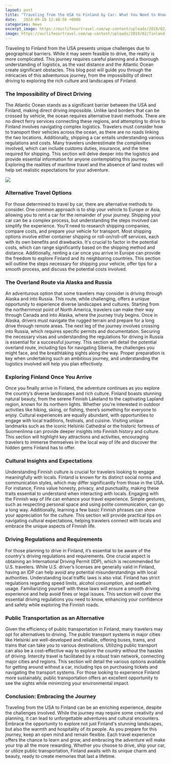 ```yaml
---
layout: post
title: "Traveling from the USA to Finland by Car: What You Need to Know"
date:   2024-09-10 12:48:56 +0000
categories: News
excerpt_image: https://ourlifeourtravel.com/wp-content/uploads/2019/02/finland-map1-577x800.jpg
image: https://ourlifeourtravel.com/wp-content/uploads/2019/02/finland-map1-577x800.jpg
---
```


Traveling to Finland from the USA presents unique challenges due to geographical barriers. While it may seem feasible to drive, the reality is more complicated. This journey requires careful planning and a thorough understanding of logistics, as the vast distance and the Atlantic Ocean create significant obstacles. This blog post will guide you through the intricacies of this adventurous journey, from the impossibility of direct driving to exploring the rich culture and landscapes of Finland.
### The Impossibility of Direct Driving
The Atlantic Ocean stands as a significant barrier between the USA and Finland, making direct driving impossible. Unlike land borders that can be crossed by vehicle, the ocean requires alternative travel methods. There are no direct ferry services connecting these regions, and attempting to drive to Finland involves navigating complex logistics. Travelers must consider how to transport their vehicles across the ocean, as there are no roads linking the two locations.
Additionally, shipping a car entails understanding various regulations and costs. Many travelers underestimate the complexities involved, which can include customs duties, insurance, and the time required for shipping. This section will delve deeper into the logistics and provide essential information for anyone contemplating this journey. Exploring the realities of maritime travel and the absence of land routes will help set realistic expectations for your adventure.

![](https://ourlifeourtravel.com/wp-content/uploads/2019/02/finland-map1-577x800.jpg)
### Alternative Travel Options
For those determined to travel by car, there are alternative methods to consider. One common approach is to ship your vehicle to Europe or Asia, allowing you to rent a car for the remainder of your journey. Shipping your car can be a complex process, but understanding the steps involved can simplify the experience. You’ll need to research shipping companies, compare costs, and prepare your vehicle for transport.
Most shipping options involve either container shipping or roll-on/roll-off services, each with its own benefits and drawbacks. It's crucial to factor in the potential costs, which can range significantly based on the shipping method and distance. Additionally, renting a car once you arrive in Europe can provide the freedom to explore Finland and its neighboring countries. This section will outline the steps necessary for shipping your vehicle, offer tips for a smooth process, and discuss the potential costs involved.
### The Overland Route via Alaska and Russia
An adventurous option that some travelers may consider is driving through Alaska and into Russia. This route, while challenging, offers a unique opportunity to experience diverse landscapes and cultures. Starting from the northernmost point of North America, travelers can make their way through Canada and into Alaska, where the journey truly begins. 
Once in Alaska, drivers must navigate the rugged terrain and prepare for a long drive through remote areas. The next leg of the journey involves crossing into Russia, which requires specific permits and documentation. Securing the necessary visas and understanding the regulations for driving in Russia is essential for a successful journey. 
This section will detail the potential overland route, including tips for navigating Siberia, the challenges you might face, and the breathtaking sights along the way. Proper preparation is key when undertaking such an ambitious journey, and understanding the logistics involved will help you plan effectively.
### Exploring Finland Once You Arrive
Once you finally arrive in Finland, the adventure continues as you explore the country’s diverse landscapes and rich culture. Finland boasts stunning natural beauty, from the serene Finnish Lakeland to the captivating Lapland region, known for its northern lights. Whether you're interested in outdoor activities like hiking, skiing, or fishing, there’s something for everyone to enjoy.
Cultural experiences are equally abundant, with opportunities to engage with local traditions, festivals, and cuisine. Visiting unique landmarks such as the iconic Helsinki Cathedral or the historic fortress of Suomenlinna can provide deeper insights into Finnish history and culture. This section will highlight key attractions and activities, encouraging travelers to immerse themselves in the local way of life and discover the hidden gems Finland has to offer.
### Cultural Insights and Expectations
Understanding Finnish culture is crucial for travelers looking to engage meaningfully with locals. Finland is known for its distinct social norms and communication styles, which may differ significantly from those in the USA. For instance, Finns value honesty, privacy, and punctuality, making these traits essential to understand when interacting with locals.
Engaging with the Finnish way of life can enhance your travel experience. Simple gestures, such as respecting personal space and using polite communication, can go a long way. Additionally, learning a few basic Finnish phrases can show your appreciation for the culture. This section will provide practical tips on navigating cultural expectations, helping travelers connect with locals and embrace the unique aspects of Finnish life.
### Driving Regulations and Requirements
For those planning to drive in Finland, it’s essential to be aware of the country's driving regulations and requirements. One crucial aspect is obtaining an International Driving Permit (IDP), which is recommended for U.S. travelers. While U.S. driver’s licenses are generally valid in Finland, having an IDP can help avoid any potential misunderstandings with local authorities.
Understanding local traffic laws is also vital. Finland has strict regulations regarding speed limits, alcohol consumption, and seatbelt usage. Familiarizing yourself with these laws will ensure a smooth driving experience and help avoid fines or legal issues. This section will cover the essential driving regulations you need to know, enhancing your confidence and safety while exploring the Finnish roads.
### Public Transportation as an Alternative
Given the efficiency of public transportation in Finland, many travelers may opt for alternatives to driving. The public transport systems in major cities like Helsinki are well-developed and reliable, offering buses, trams, and trains that can take you to various destinations. Utilizing public transport can also be a cost-effective way to explore the country without the hassles of driving.
Intercity travel is facilitated by a robust train network, connecting major cities and regions. This section will detail the various options available for getting around without a car, including tips on purchasing tickets and navigating the transport systems. For those looking to experience Finland more sustainably, public transportation offers an excellent opportunity to see the sights while minimizing your environmental impact.
### Conclusion: Embracing the Journey
Traveling from the USA to Finland can be an enriching experience, despite the challenges involved. While the journey may require some creativity and planning, it can lead to unforgettable adventures and cultural encounters. Embrace the opportunity to explore not just Finland's stunning landscapes, but also the warmth and hospitality of its people.
As you prepare for this journey, keep an open mind and remain flexible. Each travel experience offers the chance to learn and grow, and embracing the adventure will make your trip all the more rewarding. Whether you choose to drive, ship your car, or utilize public transportation, Finland awaits with its unique charm and beauty, ready to create memories that last a lifetime.
